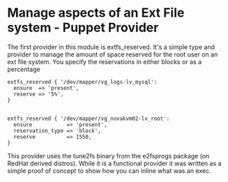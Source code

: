 # Manage aspects of an Ext File system - Puppet Provider #

The first provider in this module is extfs_reserved. It's a simple type
and provider to manage the amount of space reserved for the root user on
an ext file system. You specify the reservations in either blocks or as a percentage


    extfs_reserved { '/dev/mapper/vg_logs-lv_mysql':
      ensure  => 'present',
      reserve => '5%',
    }


    extfs_reserved { '/dev/mapper/vg_novakvm02-lv_root':
      ensure           => 'present',
      reservation_type => 'block',
      reserve          => 1550,
    }

This provider uses the tune2fs binary from the e2fsprogs package (on
RedHat derived distros). While it is a functional provider it was written
as a simple proof of concept to show how you can inline what was an exec.
